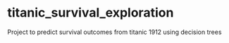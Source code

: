 # titanic_survival_exploration
Project to predict survival outcomes from titanic 1912 using decision trees
